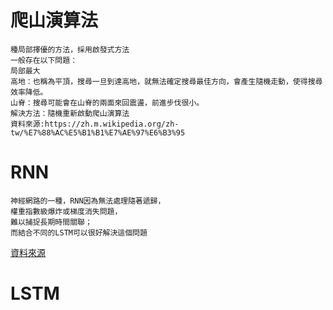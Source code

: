 #  爬山演算法  
```
種局部擇優的方法，採用啟發式方法  
一般存在以下問題：  
局部最大  
高地：也稱為平頂，搜尋一旦到達高地，就無法確定搜尋最佳方向，會產生隨機走動，使得搜尋效率降低。  
山脊：搜尋可能會在山脊的兩面來回震盪，前進步伐很小。  
解決方法：隨機重新啟動爬山演算法
資料來源:https://zh.m.wikipedia.org/zh-tw/%E7%88%AC%E5%B1%B1%E7%AE%97%E6%B3%95
```
#  RNN 
```
神經網路的一種，RNN因為無法處理隨著遞歸，  
權重指數級爆炸或梯度消失問題，  
難以捕捉長期時間關聯；  
而結合不同的LSTM可以很好解決這個問題  
```  
[資料來源](https://zh.wikipedia.org/zh-tw/%E5%BE%AA%E7%8E%AF%E7%A5%9E%E7%BB%8F%E7%BD%91%E7%BB%9C)  
# LSTM    
```
